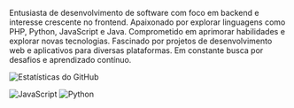 Entusiasta de desenvolvimento de software com foco em backend e interesse crescente no frontend. Apaixonado por explorar linguagens como PHP, Python, JavaScript e Java. Comprometido em aprimorar habilidades e explorar novas tecnologias. Fascinado por projetos de desenvolvimento web e aplicativos para diversas plataformas. Em constante busca por desafios e aprendizado contínuo.

![Estatísticas do GitHub](https://github-readme-stats.vercel.app/api?username=StonioYcon&show_icons=true&theme=radical)

![JavaScript](https://img.shields.io/badge/JavaScript-F7DF1E?style=for-the-badge&logo=javascript&logoColor=black)
![Python](https://img.shields.io/badge/Python-3776AB?style=for-the-badge&logo=python&logoColor=white)
